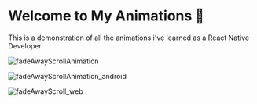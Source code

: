 # Welcome to My Animations 👋

This is a demonstration of all the animations i've learned as a React Native Developer

![fadeAwayScrollAnimation](https://github.com/user-attachments/assets/2c244d47-444b-4ee6-8ba5-764f5b8b901b)

![fadeAwayScrollAnimation_android](https://github.com/user-attachments/assets/b65cd14a-4d5f-4671-bb68-2b5355130dad)

![fadeAwayScroll_web](https://github.com/user-attachments/assets/675afadf-3e3f-40a3-b047-635c3f7b843e)
